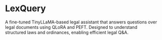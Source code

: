 # LexQuery
A fine-tuned TinyLLaMA-based legal assistant that answers questions over legal documents using QLoRA and PEFT. Designed to understand structured laws and ordinances, enabling efficient legal Q&amp;A.
